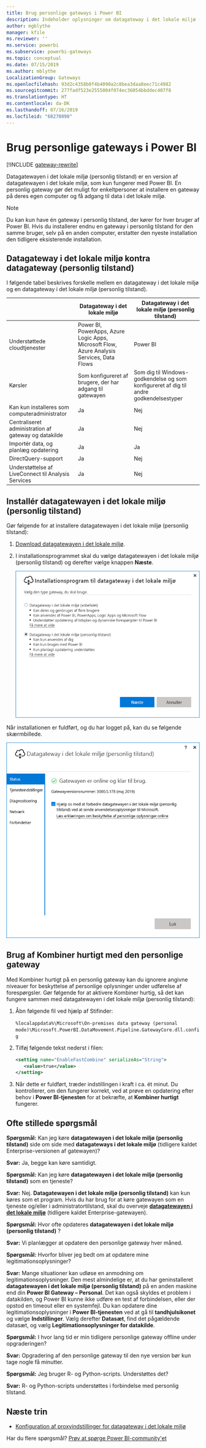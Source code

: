 ```yaml
---
title: Brug personlige gateways i Power BI
description: Indeholder oplysninger om datagateway i det lokale miljø (personlig tilstand) til Power BI, som enkeltpersoner kan bruge til at oprette forbindelse til data i det lokale miljø.
author: mgblythe
manager: kfile
ms.reviewer: ''
ms.service: powerbi
ms.subservice: powerbi-gateways
ms.topic: conceptual
ms.date: 07/15/2019
ms.author: mblythe
LocalizationGroup: Gateways
ms.openlocfilehash: 93d2c4358b0f4b4090a2c8bea3daa8eec71c4982
ms.sourcegitcommit: 277fadf523e2555004f074ec36054bbddec407f8
ms.translationtype: HT
ms.contentlocale: da-DK
ms.lasthandoff: 07/16/2019
ms.locfileid: "68270898"
---
```

# <a name="use-personal-gateways-in-power-bi"></a>Brug personlige gateways i Power BI

[!INCLUDE [gateway-rewrite](includes/gateway-rewrite.md)]

Datagatewayen i det lokale miljø (personlig tilstand) er en version af datagatewayen i det lokale miljø, som kun fungerer med Power BI. En personlig gateway gør det muligt for enkeltpersoner at installere en gateway på deres egen computer og få adgang til data i det lokale miljø.

> [!NOTE]
> Du kan kun have én gateway i personlig tilstand, der kører for hver bruger af Power BI. Hvis du installerer endnu en gateway i personlig tilstand for den samme bruger, selv på en anden computer, erstatter den nyeste installation den tidligere eksisterende installation.

## <a name="on-premises-data-gateway-vs-on-premises-data-gateway-personal-mode"></a>Datagateway i det lokale miljø kontra datagateway (personlig tilstand)

I følgende tabel beskrives forskelle mellem en datagateway i det lokale miljø og en datagateway i det lokale miljø (personlig tilstand).

|   |Datagateway i det lokale miljø | Datagateway i det lokale miljø (personlig tilstand) |
| ---- | ---- | ---- |
|Understøttede cloudtjenester |Power BI, PowerApps, Azure Logic Apps, Microsoft Flow, Azure Analysis Services, Data Flows |Power BI |
|Kørsler |Som konfigureret af brugere, der har adgang til gatewayen |Som dig til Windows-godkendelse og som konfigureret af dig til andre godkendelsestyper |
|Kan kun installeres som computeradministrator |Ja |Nej |
|Centraliseret administration af gateway og datakilde |Ja |Nej |
|Importér data, og planlæg opdatering |Ja |Ja |
|DirectQuery-support |Ja |Nej |
|Understøttelse af LiveConnect til Analysis Services |Ja |Nej |

## <a name="install-the-on-premises-data-gateway-personal-mode"></a>Installér datagatewayen i det lokale miljø (personlig tilstand)

Gør følgende for at installere datagatewayen i det lokale miljø (personlig tilstand):

1. [Download datagatewayen i det lokale miljø](https://go.microsoft.com/fwlink/?LinkId=820925&clcid=0x409).

2. I installationsprogrammet skal du vælge datagatewayen i det lokale miljø (personlig tilstand) og derefter vælge knappen **Næste**.

   ![Vælg datagatewayen i det lokale miljø (personlig tilstand)](media/service-gateway-personal-mode/personal-gateway-select.png)

Når installationen er fuldført, og du har logget på, kan du se følgende skærmbillede.

![Datagateway i det lokale miljø (personlig tilstand) lykkedes](media/service-gateway-personal-mode/personal-gateway-complete.png)

## <a name="using-fast-combine-with-the-personal-gateway"></a>Brug af Kombiner hurtigt med den personlige gateway

Med Kombiner hurtigt på en personlig gateway kan du ignorere angivne niveauer for beskyttelse af personlige oplysninger under udførelse af forespørgsler. Gør følgende for at aktivere Kombiner hurtig, så det kan fungere sammen med datagatewayen i det lokale miljø (personlig tilstand):

1. Åbn følgende fil ved hjælp af Stifinder:

   `%localappdata%\Microsoft\On-premises data gateway (personal mode)\Microsoft.PowerBI.DataMovement.Pipeline.GatewayCore.dll.config`

2. Tilføj følgende tekst nederst i filen:

    ```xml
    <setting name="EnableFastCombine" serializeAs="String">
       <value>true</value>
    </setting>
    ```

3. Når dette er fuldført, træder indstillingen i kraft i ca. ét minut. Du kontrollerer, om den fungerer korrekt, ved at prøve en opdatering efter behov i **Power BI-tjenesten** for at bekræfte, at **Kombiner hurtigt** fungerer.

## <a name="frequently-asked-questions-faq"></a>Ofte stillede spørgsmål

**Spørgsmål:** Kan jeg køre **datagatewayen i det lokale miljø (personlig tilstand)** side om side med **datagateways i det lokale miljø** (tidligere kaldet Enterprise-versionen af gatewayen)?
  
**Svar:** Ja, begge kan køre samtidigt.

**Spørgsmål:** Kan jeg køre **datagatewayen i det lokale miljø (personlig tilstand)** som en tjeneste?
  
**Svar:** Nej. **Datagatewayen i det lokale miljø (personlig tilstand)** kan kun køres som et program. Hvis du har brug for at køre gatewayen som en tjeneste og/eller i administratortilstand, skal du overveje [**datagatewayen i det lokale miljø**](/data-integration/gateway/service-gateway-onprem) (tidligere kaldet Enterprise-gatewayen).

**Spørgsmål:** Hvor ofte opdateres **datagatewayen i det lokale miljø (personlig tilstand)** ?
  
**Svar:** Vi planlægger at opdatere den personlige gateway hver måned.

**Spørgsmål:** Hvorfor bliver jeg bedt om at opdatere mine legitimationsoplysninger?
  
**Svar:** Mange situationer kan udløse en anmodning om legitimationsoplysninger. Den mest almindelige er, at du har geninstalleret **datagatewayen i det lokale miljø (personlig tilstand)** på en anden maskine end din **Power BI Gateway – Personal**. Det kan også skyldes et problem i datakilden, og Power BI kunne ikke udføre en test af forbindelsen, eller der opstod en timeout eller en systemfejl. Du kan opdatere dine legitimationsoplysninger i **Power BI-tjenesten** ved at gå til **tandhjulsikonet** og vælge **Indstillinger**. Vælg derefter **Datasæt**, find det pågældende datasæt, og vælg **Legitimationsoplysninger for datakilde**.

**Spørgsmål:** I hvor lang tid er min tidligere personlige gateway offline under opgraderingen?
  
**Svar:** Opgradering af den personlige gateway til den nye version bør kun tage nogle få minutter.

**Spørgsmål:** Jeg bruger R- og Python-scripts. Understøttes det?
  
**Svar:** R- og Python-scripts understøttes i forbindelse med personlig tilstand.

## <a name="next-steps"></a>Næste trin

* [Konfiguration af proxyindstillinger for datagateway i det lokale miljø](/data-integration/gateway/service-gateway-proxy)  

Har du flere spørgsmål? [Prøv at spørge Power BI-community'et](http://community.powerbi.com/)

